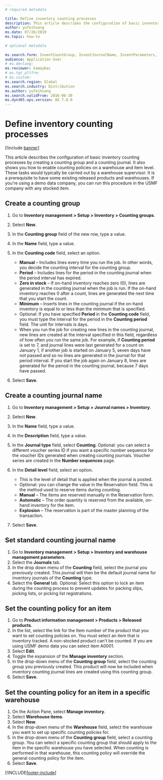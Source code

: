 ```yaml
--- 
# required metadata 
 
title: Define inventory counting processes
description: This article describes the configuration of basic inventory counting processes by creating a counting group and a counting journal. 
author: yufeihuang
ms.date: 07/26/2019
ms.topic: how-to 
 
# optional metadata 
 
ms.search.form: InventCountGroup, InventJournalName, InventParameters, EcoResProductDetailsExtended, InventItemLocation, InventLocationIdLookup   
audience: Application User 
# ms.devlang:  
ms.reviewer: kamaybac
# ms.tgt_pltfrm:  
# ms.custom:  
ms.search.region: Global
ms.search.industry: Distribution
ms.author: yufeihuang
ms.search.validFrom: 2016-06-30 
ms.dyn365.ops.version: AX 7.0.0 
---
```

# Define inventory counting processes

[!include [banner](../../includes/banner.md)]

This article describes the configuration of basic inventory counting processes by creating a counting group and a counting journal. It also shows you how to enable counting policies on a warehouse and item level. These tasks would typically be carried out by a warehouse supervisor. It is a prerequisite to have some existing released products and warehouses. If you're using a demo data company, you can run this procedure in the USMF company with any stocked item.


## Create a counting group
1. Go to **Inventory management > Setup > Inventory > Counting groups**.
2. Select **New**.
3. In the **Counting group** field of the new row, type a value.
4. In the **Name** field, type a value.
5. In the **Counting code** field, select an option.

    - **Manual** – Includes lines every time you run the job. In other words, you decide the counting interval for the counting group.  
    - **Period** – Includes lines for the period in the counting journal when the period interval has expired.  
    - **Zero in stock** – If on-hand inventory reaches zero (0), lines are generated in the counting journal when the job is run. If the on-hand inventory reaches 0 after a count, lines are generated the next time that you start the count.  
    - **Minimum** – Inserts lines in the counting journal if the on-hand inventory is equal to or less than the minimum that is specified.  
    - Optional: If you have specified **Period** in the **Counting code** field, you must type the interval for the period in the **Counting period** field. The unit for intervals is days.  
    - When you run the job for creating new lines in the counting journal, new lines are created at the interval specified in this field, regardless of how often you run the same job. For example, if **Counting period** is set to 7, and journal lines were last generated for a count on January 1, if another job is started on January 5, seven days have not passed and so no lines are generated in the journal for that period interval. If you start the job again on January 8, lines are generated for the period in the counting journal, because 7 days have passed.  

6. Select **Save**.

## Create a counting journal name
1. Go to **Inventory management > Setup > Journal names > Inventory**.
2. Select **New**.
3. In the **Name** field, type a value.
4. In the **Description** field, type a value.
5. In the **Journal type** field, select **Counting**. Optional: you can select a different voucher series ID if you want a specific number sequence for the voucher IDs generated when creating counting journals. Voucher series are created in the **Number sequences** page.  
6. In the **Detail level** field, select an option.  

    - This is the level of detail that is applied when the journal is posted.  
    - Optional: you can change the value in the Reservation field. This is the method used to reserve items during counting.   
    - **Manual** – The items are reserved manually in the Reservation form.  
    - **Automatic** – The order quantity is reserved from the available, on-hand inventory for the item.   
    - **Explosion** – The reservation is part of the master planning of the transaction.  

7. Select **Save**.

## Set standard counting journal name
1. Go to **Inventory management > Setup > Inventory and warehouse management parameters**.
2. Select the **Journals** tab.
3. In the drop down menu of the **Counting** field, select the journal you previously created. This journal will then be the default journal name for inventory journals of the **Counting** type.  
4. Select the **General** tab. Optional: Select this option to lock an item during the counting process to prevent updates for packing slips, picking lists, or picking list registrations.  

## Set the counting policy for an item
1. Go to **Product information management > Products > Released products**.
2. In the list, select the link for the Item number of the product that you want to set counting policies on. You must select an item that is inventory tracked. A non-stocked product can't be counted. If you are using USMF demo data you can select item A0001.  
3. Select **Edit**.
4. Toggle the expansion of the **Manage inventory** section.
5. In the drop-down menu of the **Counting group** field, select the counting group you previously created. This product will now be included when inventory counting journal lines are created using this counting group.  
6. Select **Save**.

## Set the counting policy for an item in a specific warehouse
1. On the Action Pane, select **Manage inventory**.
2. Select **Warehouse items**.
3. Select **New**.
4. In the drop-down menu of the **Warehouse** field, select the warehouse you want to set up specific counting policies for.
5. In the drop-down menu of the **Counting group** field, select a counting group. You can select a specific counting group that should apply to the item in the specific warehouse you have selected. When counting is performed in that warehouse, this counting policy will override the general counting policy for the item.  
6. Select **Save**.



[!INCLUDE[footer-include](../../../includes/footer-banner.md)]